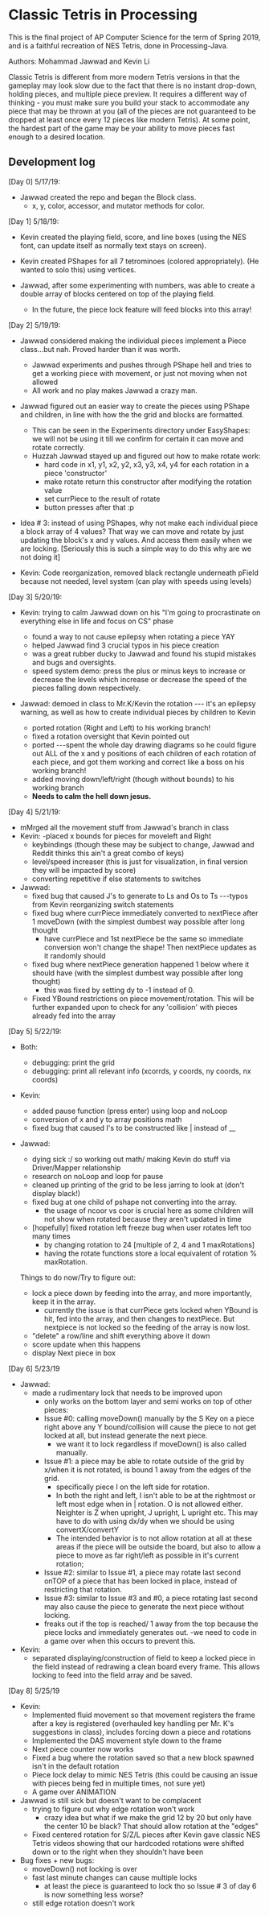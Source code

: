 # Classic Tetris in Processing
This is the final project of AP Computer Science for the term of Spring 2019, and is a faithful recreation of NES Tetris, done in Processing-Java.

Authors: Mohammad Jawwad and Kevin Li

Classic Tetris is different from more modern Tetris versions in that the gameplay may look slow due to the fact that there is no instant drop-down, holding pieces, and multiple piece preview. It requires a different way of thinking - you must make sure you build your stack to accommodate any piece that may be thrown at you (all of the pieces are not guaranteed to be dropped at least once every 12 pieces like modern Tetris). At some point, the hardest part of the game may be your ability to move pieces fast enough to a desired location.

## Development log

[Day 0] 5/17/19:
  - Jawwad created the repo and began the Block class.
    - x, y, color, accessor, and mutator methods for color.

[Day 1] 5/18/19:
  - Kevin created the playing field, score, and line boxes (using the NES font, can update itself as normally text stays on screen).
  - Kevin created PShapes for all 7 tetrominoes (colored appropriately). (He wanted to solo this) using vertices.

  - Jawwad, after some experimenting with numbers, was able to create a double array of blocks centered on top of the playing field.
    - In the future, the piece lock feature will feed blocks into this array!

[Day 2] 5/19/19:
  - Jawwad considered making the individual pieces implement a Piece class...but nah. Proved harder than it was worth.
    - Jawwad experiments and pushes through PShape hell and tries to get a working piece with movement, or just not moving when not allowed
    - All work and no play makes Jawwad a crazy man.
  - Jawwad figured out an easier way to create the pieces using PShape and children, in line with how the the grid and blocks are formatted.
    - This can be seen in the Experiments directory under EasyShapes: we will not be using it till we confirm for certain it can move and rotate correctly.
    - Huzzah Jawwad stayed up and figured out how to make rotate work:
      - hard code in x1, y1, x2, y2, x3, y3, x4, y4 for each rotation in a piece 'constructor'
      - make rotate return this constructor after modifying the rotation value
      - set currPiece to the result of rotate
      - button presses after that :p
  - Idea # 3: instead of using PShapes, why not make each individual piece a block array of 4 values? That way we can move and rotate by just updating the block's x and y values. And access them easily when we are locking. [Seriously this is such a simple way to do this why are we not doing it]

  - Kevin: Code reorganization, removed black rectangle underneath pField because not needed, level system (can play with speeds using levels)


[Day 3] 5/20/19:
  - Kevin: trying to calm Jawwad down on his "I'm going to procrastinate on everything else in life and focus on CS" phase
    - found a way to not cause epilepsy when rotating a piece YAY
    - helped Jawwad find 3 crucial typos in his piece creation
    - was a great rubber ducky to Jawwad and found his stupid mistakes and bugs and oversights.
    - speed system demo: press the plus or minus keys to increase or decrease the levels which increase or decrease the speed of the pieces falling down respectively.

  - Jawwad: demoed in class to Mr.K/Kevin the rotation --- it's an epilepsy warning, as well as how to create individual pieces by children to Kevin
    - ported rotation (Right and Left) to his working branch!
    - fixed a rotation oversight that Kevin pointed out
    - ported ---spent the whole day drawing diagrams so he could figure out ALL of the x and y positions of each children of each rotation of each piece, and got them working and correct like a boss on his working branch!
    - added moving down/left/right (though without bounds) to his working branch
    - **Needs to calm the hell down jesus.**

[Day 4] 5/21/19:
  - mMrged all the movement stuff from Jawwad's branch in class
  - Kevin:
    -placed x bounds for pieces for moveleft and Right
    - keybindings (though these may be subject to change, Jawwad and Reddit thinks this ain't a great combo of keys)
    - level/speed increaser (this is just for visualization, in final version they will be impacted by score)
    - converting repetitive if else statements to switches
  - Jawwad:
    - fixed bug that caused J's to generate to Ls and Os to Ts ---typos from Kevin reorganizing switch statements
    - fixed bug where currPiece immediately converted to nextPiece after 1 moveDown (with the simplest dumbest way possible after long thought
      - have currPiece and 1st nextPiece be the same so immediate conversion won't change the shape! Then nextPiece updates as it randomly should
    - fixed bug where nextPiece generation happened 1 below where it should have (with the simplest dumbest way possible after long thought)
      - this was fixed by setting dy to -1 instead of 0.
    - Fixed YBound restrictions on piece movement/rotation. This will be further expanded upon to check for any 'collision' with pieces already fed into the array

[Day 5] 5/22/19:
  - Both:
    - debugging: print the grid
    - debugging: print all relevant info (xcorrds, y coords, ny coords, nx coords)
  - Kevin:
    - added pause function (press enter) using loop and noLoop
    - conversion of x and y to array positions math
    - fixed bug that caused I's to be constructed like | instead of __
  - Jawwad:
    - dying sick :/ so working out math/ making Kevin do stuff via Driver/Mapper relationship
     - research on noLoop and loop for pause
    - cleaned up printing of the grid to be less jarring to look at (don't display black!)
    - fixed bug at one child of pshape not converting into the array.
      - the usage of ncoor vs coor is crucial here as some children will not show when rotated because they aren't updated in time
    - [hopefully] fixed rotation left freeze bug when user rotates left too many times
      - by changing rotation to 24 [multiple of 2, 4 and 1 maxRotations]
      - having the rotate functions store a local equivalent of rotation % maxRotation.

    Things to do now/Try to figure out:
      - lock a piece down by feeding into the array, and more importantly, keep it in the array.
        - currently the issue is that currPiece gets locked when YBound is hit, fed into the array, and then changes to nextPiece. But nextpiece is not locked so the feeding of the array is now lost.
     - "delete" a row/line and shift everything above it down
      - score update when this happens
      - display Next piece in box


 [Day 6] 5/23/19
  - Jawwad:
    - made a rudimentary lock that needs to be improved upon
        - only works on the bottom layer and semi works on top of other pieces:
        - Issue #0: calling moveDown() manually by the S Key on a piece right above any Y bound/collision will cause the piece to not get locked at all, but instead generate the next piece.
          - we want it to lock regardless if moveDown() is also called manually.
        - Issue #1: a piece may be able to rotate outside of the grid by x/when it is not rotated, is bound 1 away from the edges of the grid.
          - specifically piece I on the left side for rotation.
          - In both the right and left, I isn't able to be at the rightmost or left most edge when in | rotation. O is not allowed either. Neighter is Z when upright, J upright, L upright etc. This may have to do with using dx/dy when we should be using convertX/convertY
          - The intended behavior is to not allow rotation at all at these areas if the piece will be outside the board, but also to allow a piece to move as far right/left as possible in it's current rotation;
        - Issue #2: similar to Issue #1, a piece may rotate last second onTOP of a piece that has been locked in place, instead of restricting that rotation.
        - Issue #3: similar to Issue #3 and #0, a piece rotating last second may also cause the piece to generate the next piece without locking.
        - freaks out if the top is reached/ 1 away from the top because the piece locks and immediately generates out.
        -we need to code in a game over when this occurs to prevent this.
  - Kevin:
    - separated displaying/construction of field to keep a locked piece in the field instead of redrawing a clean board every frame. This allows locking to feed into the field array and be saved.
    
 [Day 8] 5/25/19
 - Kevin:
    - Implemented fluid movement so that movement registers the frame after a key is registered (overhauled key handling per Mr. K's suggestions in class), includes forcing down a piece and rotations
    - Implemented the DAS movement style down to the frame
    - Next piece counter now works
    - Fixed a bug where the rotation saved so that a new block spawned isn't in the default rotation
    - Piece lock delay to mimic NES Tetris (this could be causing an issue with pieces being fed in multiple times, not sure yet)
    - A game over ANIMATION
 - Jawwad is still sick but doesn't want to be complacent
    - trying to figure out why edge rotation won't work
      - crazy idea but what if we make the grid 12 by 20 but only have the center 10 be black? That should allow rotation at the "edges"
    - Fixed centered rotation for S/Z/L pieces after Kevin gave classic NES Tetris videos showing that our hardcoded rotations were shifted down or to the right when they shouldn't have been
  - Bug fixes + new bugs:
    - moveDown() not locking is over
    - fast last minute changes can cause multiple locks
      - at least the piece is guaranteed to lock tho so Issue # 3 of day 6 is now something less worse?
    - still edge rotation doesn't work
